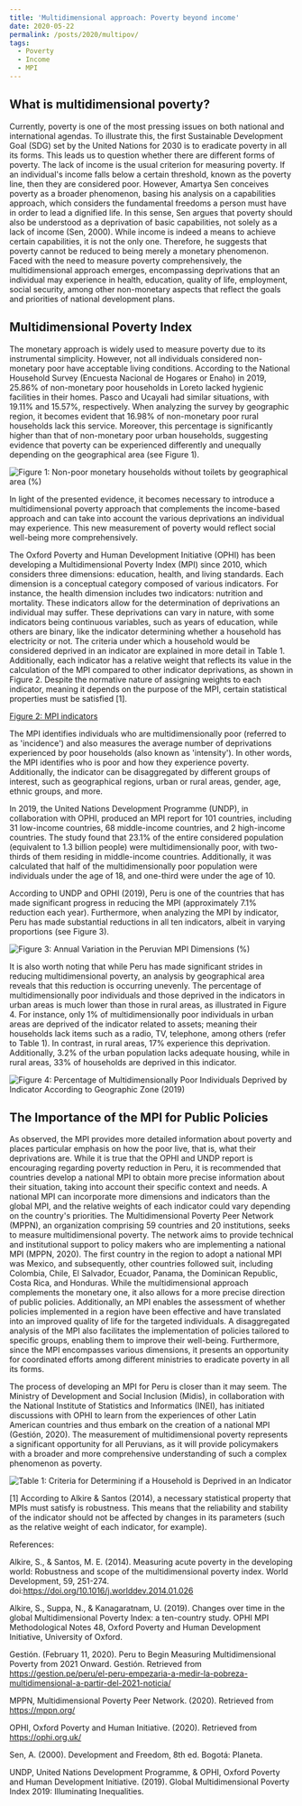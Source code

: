 ```yaml
---
title: 'Multidimensional approach: Poverty beyond income'
date: 2020-05-22
permalink: /posts/2020/multipov/
tags:
  - Poverty
  - Income
  - MPI
---
```


## What is multidimensional poverty?

Currently, poverty is one of the most pressing issues on both national and international agendas. To illustrate this, the first Sustainable Development Goal (SDG) set by the United Nations for 2030 is to eradicate poverty in all its forms. This leads us to question whether there are different forms of poverty. The lack of income is the usual criterion for measuring poverty. If an individual's income falls below a certain threshold, known as the poverty line, then they are considered poor. However, Amartya Sen conceives poverty as a broader phenomenon, basing his analysis on a capabilities approach, which considers the fundamental freedoms a person must have in order to lead a dignified life. In this sense, Sen argues that poverty should also be understood as a deprivation of basic capabilities, not solely as a lack of income (Sen, 2000). While income is indeed a means to achieve certain capabilities, it is not the only one. Therefore, he suggests that poverty cannot be reduced to being merely a monetary phenomenon. Faced with the need to measure poverty comprehensively, the multidimensional approach emerges, encompassing deprivations that an individual may experience in health, education, quality of life, employment, social security, among other non-monetary aspects that reflect the goals and priorities of national development plans.

## Multidimensional Poverty Index

The monetary approach is widely used to measure poverty due to its instrumental simplicity. However, not all individuals considered non-monetary poor have acceptable living conditions. According to the National Household Survey (Encuesta Nacional de Hogares or Enaho) in 2019, 25.86% of non-monetary poor households in Loreto lacked hygienic facilities in their homes. Pasco and Ucayali had similar situations, with 19.11% and 15.57%, respectively. When analyzing the survey by geographic region, it becomes evident that 16.98% of non-monetary poor rural households lack this service. Moreover, this percentage is significantly higher than that of non-monetary poor urban households, suggesting evidence that poverty can be experienced differently and unequally depending on the geographical area (see Figure 1).

![Figure 1: Non-poor monetary households without toilets by geographical area (%)](https://datawrapper.dwcdn.net/Dh3pL/3/)


In light of the presented evidence, it becomes necessary to introduce a multidimensional poverty approach that complements the income-based approach and can take into account the various deprivations an individual may experience. This new measurement of poverty would reflect social well-being more comprehensively.

The Oxford Poverty and Human Development Initiative (OPHI) has been developing a Multidimensional Poverty Index (MPI) since 2010, which considers three dimensions: education, health, and living standards. Each dimension is a conceptual category composed of various indicators. For instance, the health dimension includes two indicators: nutrition and mortality. These indicators allow for the determination of deprivations an individual may suffer. These deprivations can vary in nature, with some indicators being continuous variables, such as years of education, while others are binary, like the indicator determining whether a household has electricity or not. The criteria under which a household would be considered deprived in an indicator are explained in more detail in Table 1. Additionally, each indicator has a relative weight that reflects its value in the calculation of the MPI compared to other indicator deprivations, as shown in Figure 2. Despite the normative nature of assigning weights to each indicator, meaning it depends on the purpose of the MPI, certain statistical properties must be satisfied [1].

[Figure 2: MPI indicators](https://datawrapper.dwcdn.net/Dh3pL/4/)


The MPI identifies individuals who are multidimensionally poor (referred to as 'incidence') and also measures the average number of deprivations experienced by poor households (also known as 'intensity'). In other words, the MPI identifies who is poor and how they experience poverty. Additionally, the indicator can be disaggregated by different groups of interest, such as geographical regions, urban or rural areas, gender, age, ethnic groups, and more.

In 2019, the United Nations Development Programme (UNDP), in collaboration with OPHI, produced an MPI report for 101 countries, including 31 low-income countries, 68 middle-income countries, and 2 high-income countries. The study found that 23.1% of the entire considered population (equivalent to 1.3 billion people) were multidimensionally poor, with two-thirds of them residing in middle-income countries. Additionally, it was calculated that half of the multidimensionally poor population were individuals under the age of 18, and one-third were under the age of 10.

According to UNDP and OPHI (2019), Peru is one of the countries that has made significant progress in reducing the MPI (approximately 7.1% reduction each year). Furthermore, when analyzing the MPI by indicator, Peru has made substantial reductions in all ten indicators, albeit in varying proportions (see Figure 3).

![Figure 3: Annual Variation in the Peruvian MPI Dimensions (%)](https://datawrapper.dwcdn.net/30sRL/1/)


It is also worth noting that while Peru has made significant strides in reducing multidimensional poverty, an analysis by geographical area reveals that this reduction is occurring unevenly. The percentage of multidimensionally poor individuals and those deprived in the indicators in urban areas is much lower than those in rural areas, as illustrated in Figure 4. For instance, only 1% of multidimensionally poor individuals in urban areas are deprived of the indicator related to assets; meaning their households lack items such as a radio, TV, telephone, among others (refer to Table 1). In contrast, in rural areas, 17% experience this deprivation. Additionally, 3.2% of the urban population lacks adequate housing, while in rural areas, 33% of households are deprived in this indicator.


![Figure 4: Percentage of Multidimensionally Poor Individuals Deprived by Indicator According to Geographic Zone (2019)](https://datawrapper.dwcdn.net/ERyxl/1/)

## The Importance of the MPI for Public Policies

As observed, the MPI provides more detailed information about poverty and places particular emphasis on how the poor live, that is, what their deprivations are. While it is true that the OPHI and UNDP report is encouraging regarding poverty reduction in Peru, it is recommended that countries develop a national MPI to obtain more precise information about their situation, taking into account their specific context and needs. A national MPI can incorporate more dimensions and indicators than the global MPI, and the relative weights of each indicator could vary depending on the country's priorities. The Multidimensional Poverty Peer Network (MPPN), an organization comprising 59 countries and 20 institutions, seeks to measure multidimensional poverty. The network aims to provide technical and institutional support to policy makers who are implementing a national MPI (MPPN, 2020). The first country in the region to adopt a national MPI was Mexico, and subsequently, other countries followed suit, including Colombia, Chile, El Salvador, Ecuador, Panama, the Dominican Republic, Costa Rica, and Honduras. While the multidimensional approach complements the monetary one, it also allows for a more precise direction of public policies. Additionally, an MPI enables the assessment of whether policies implemented in a region have been effective and have translated into an improved quality of life for the targeted individuals. A disaggregated analysis of the MPI also facilitates the implementation of policies tailored to specific groups, enabling them to improve their well-being. Furthermore, since the MPI encompasses various dimensions, it presents an opportunity for coordinated efforts among different ministries to eradicate poverty in all its forms.

The process of developing an MPI for Peru is closer than it may seem. The Ministry of Development and Social Inclusion (Midis), in collaboration with the National Institute of Statistics and Informatics (INEI), has initiated discussions with OPHI to learn from the experiences of other Latin American countries and thus embark on the creation of a national MPI (Gestión, 2020). The measurement of multidimensional poverty represents a significant opportunity for all Peruvians, as it will provide policymakers with a broader and more comprehensive understanding of such a complex phenomenon as poverty.

![Table 1: Criteria for Determining if a Household is Deprived in an Indicator](https://datawrapper.dwcdn.net/e3UKb/2/)


[1] According to Alkire & Santos (2014), a necessary statistical property that MPIs must satisfy is robustness. This means that the reliability and stability of the indicator should not be affected by changes in its parameters (such as the relative weight of each indicator, for example).

References:

Alkire, S., & Santos, M. E. (2014). Measuring acute poverty in the developing world: Robustness and scope of the multidimensional poverty index. World Development, 59, 251-274. doi:https://doi.org/10.1016/j.worlddev.2014.01.026

Alkire, S., Suppa, N., & Kanagaratnam, U. (2019). Changes over time in the global Multidimensional Poverty Index: a ten-country study. OPHI MPI Methodological Notes 48, Oxford Poverty and Human Development Initiative, University of Oxford.

Gestión. (February 11, 2020). Peru to Begin Measuring Multidimensional Poverty from 2021 Onward. Gestión. Retrieved from https://gestion.pe/peru/el-peru-empezaria-a-medir-la-pobreza-multidimensional-a-partir-del-2021-noticia/

MPPN, Multidimensional Poverty Peer Network. (2020). Retrieved from https://mppn.org/

OPHI, Oxford Poverty and Human Initiative. (2020). Retrieved from https://ophi.org.uk/

Sen, A. (2000). Development and Freedom, 8th ed. Bogotá: Planeta.

UNDP, United Nations Development Programme, & OPHI, Oxford Poverty and Human Development Initiative. (2019). Global Multidimensional Poverty Index 2019: Illuminating Inequalities.
